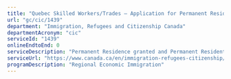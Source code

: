 ```yaml
---
title: "Quebec Skilled Workers/Trades – Application for Permanent Residence"
url: "gc/cic/1439"
department: "Immigration, Refugees and Citizenship Canada"
departmentAcronym: "cic"
serviceId: "1439"
onlineEndtoEnd: 0
serviceDescription: "Permanent Residence granted and Permanent Resident card issued to individuals selected by the province of Quebec on the basis of their ability to become economically established in Canada and reside in the province of Quebec. This service includes granting permanent residence and issuance of a permanent resident card."
serviceUrl: "https://www.canada.ca/en/immigration-refugees-citizenship/services/immigrate-canada/quebec-skilled-workers.html"
programDescription: "Regional Economic Immigration"
---
```

